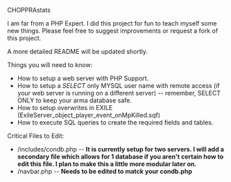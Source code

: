 CHOPPRAstats

I am far from a PHP Expert.  I did this project for fun to teach myself some new things.  Please feel free to suggest improvements or request a fork of this project.

A more detailed README will be updated shortly.

Things you will need to know:

- How to setup a web server with PHP Support.
- How to setup a *SELECT* only MYSQL user name with remote access (if your web server is running on a different server)
-- remember, SELECT ONLY to keep your arma database safe.
- How to setup overwrites in EXILE (ExileServer_object_player_event_onMpKilled.sqf)
- How to execute SQL queries to create the required fields and tables.

Critical Files to Edit:
- /includes/condb.php
-- **It is currently setup for two servers.  I will add a secondary file which allows for 1 database if you aren't certain how to edit this file.  I plan to make this a little more modular later on.**
- /navbar.php
-- **Needs to be edited to matck your condb.php**

